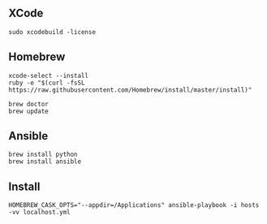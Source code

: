 
## XCode

```
sudo xcodebuild -license
```

## Homebrew

```
xcode-select --install
ruby -e "$(curl -fsSL https://raw.githubusercontent.com/Homebrew/install/master/install)"

brew doctor
brew update
```

## Ansible

```
brew install python
brew install ansible
```

## Install

```
HOMEBREW_CASK_OPTS="--appdir=/Applications" ansible-playbook -i hosts -vv localhost.yml
```

